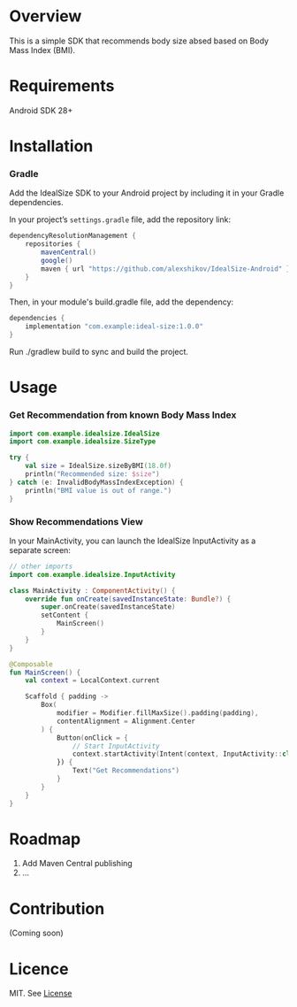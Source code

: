 # Overview

This is a simple SDK that recommends body size absed based on Body Mass Index (BMI).


# Requirements

Android SDK 28+

# Installation

### Gradle

Add the IdealSize SDK to your Android project by including it in your Gradle dependencies.

In your project’s `settings.gradle` file, add the repository link:

```groovy
dependencyResolutionManagement {
    repositories {
        mavenCentral()
        google()
        maven { url "https://github.com/alexshikov/IdealSize-Android" }
    }
}
```

Then, in your module's build.gradle file, add the dependency:

```groovy
dependencies {
    implementation "com.example:ideal-size:1.0.0"
}
```

Run ./gradlew build to sync and build the project.


# Usage

### Get Recommendation from known Body Mass Index

```kotlin
import com.example.idealsize.IdealSize
import com.example.idealsize.SizeType

try {
    val size = IdealSize.sizeByBMI(18.0f)
    println("Recommended size: $size")
} catch (e: InvalidBodyMassIndexException) {
    println("BMI value is out of range.")
}
```

### Show Recommendations View

In your MainActivity, you can launch the IdealSize InputActivity as a separate screen:

```kotlin
// other imports
import com.example.idealsize.InputActivity

class MainActivity : ComponentActivity() {
    override fun onCreate(savedInstanceState: Bundle?) {
        super.onCreate(savedInstanceState)
        setContent {
            MainScreen()
        }
    }
}

@Composable
fun MainScreen() {
    val context = LocalContext.current

    Scaffold { padding ->
        Box(
            modifier = Modifier.fillMaxSize().padding(padding),
            contentAlignment = Alignment.Center
        ) {
            Button(onClick = {
                // Start InputActivity
                context.startActivity(Intent(context, InputActivity::class.java))
            }) {
                Text("Get Recommendations")
            }
        }
    }
}
```


# Roadmap

1. Add Maven Central publishing
2. ...

# Contribution

(Coming soon)

# Licence

MIT. See [License](./LICENSE)
